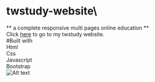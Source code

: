 # twstudy-website\
** a complete responsive multi pages online education **\
Click [here](https://twstudy-website.vercel.app/) to go to my twstudy website.\
#Built with\
Html\
Css\
Javascript\
Bootstrap\
![Alt text](https://user-images.githubusercontent.com/87750899/212880641-a3114ce4-a708-4d0e-926e-c7368e78ce19.png)
